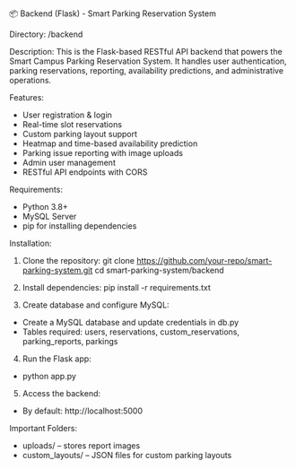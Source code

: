 📦 Backend (Flask) - Smart Parking Reservation System

Directory: /backend

Description:
This is the Flask-based RESTful API backend that powers the Smart Campus Parking Reservation System. It handles user authentication, parking reservations, reporting, availability predictions, and administrative operations.

 Features:
- User registration & login
- Real-time slot reservations
- Custom parking layout support
- Heatmap and time-based availability prediction
- Parking issue reporting with image uploads
- Admin user management
- RESTful API endpoints with CORS

Requirements:
- Python 3.8+
- MySQL Server
- pip for installing dependencies

Installation:
1. Clone the repository:
git clone https://github.com/your-repo/smart-parking-system.git
cd smart-parking-system/backend

2. Install dependencies:
pip install -r requirements.txt

3. Create database and configure MySQL:
- Create a MySQL database and update credentials in db.py
- Tables required: users, reservations, custom_reservations, parking_reports, parkings

4. Run the Flask app:
- python app.py
  
5. Access the backend:
- By default: http://localhost:5000

Important Folders:
- uploads/ – stores report images
- custom_layouts/ – JSON files for custom parking layouts
